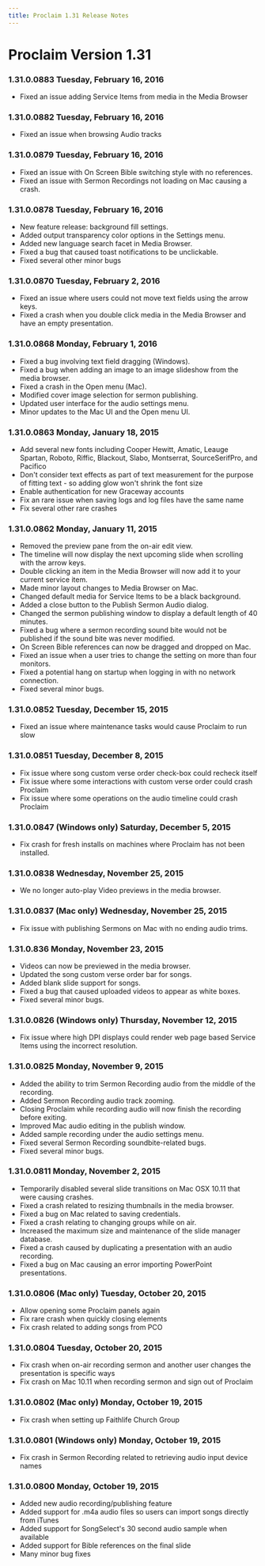 ```yaml
---
title: Proclaim 1.31 Release Notes
---
```


# Proclaim Version 1.31

### 1.31.0.0883 Tuesday, February 16, 2016
* Fixed an issue adding Service Items from media in the Media Browser

### 1.31.0.0882 Tuesday, February 16, 2016
* Fixed an issue when browsing Audio tracks

### 1.31.0.0879 Tuesday, February 16, 2016
* Fixed an issue with On Screen Bible switching style with no references.
* Fixed an issue with Sermon Recordings not loading on Mac causing a crash.

### 1.31.0.0878 Tuesday, February 16, 2016
* New feature release: background fill settings.
* Added output transparency color options in the Settings menu.
* Added new language search facet in Media Browser.
* Fixed a bug that caused toast notifications to be unclickable.
* Fixed several other minor bugs

### 1.31.0.0870 Tuesday, February 2, 2016
* Fixed an issue where users could not move text fields using the arrow keys.
* Fixed a crash when you double click media in the Media Browser and have an empty presentation.

### 1.31.0.0868 Monday, February 1, 2016
* Fixed a bug involving text field dragging (Windows).
* Fixed a bug when adding an image to an image slideshow from the media browser.
* Fixed a crash in the Open menu (Mac).
* Modified cover image selection for sermon publishing.
* Updated user interface for the audio settings menu.
* Minor updates to the Mac UI and the Open menu UI.

### 1.31.0.0863 Monday, January 18, 2015
* Add several new fonts including Cooper Hewitt, Amatic, Leauge Spartan, Roboto, Riffic, Blackout, Slabo, Montserrat, SourceSerifPro, and Pacifico
* Don't consider text effects as part of text measurement for the purpose of fitting text - so adding glow won't shrink the font size
* Enable authentication for new Graceway accounts
* Fix an rare issue when saving logs and log files have the same name
* Fix several other rare crashes


### 1.31.0.0862 Monday, January 11, 2015
* Removed the preview pane from the on-air edit view.
* The timeline will now display the next upcoming slide when scrolling with the arrow keys.
* Double clicking an item in the Media Browser will now add it to your current service item.
* Made minor layout changes to Media Browser on Mac.
* Changed default media for Service Items to be a black background.
* Added a close button to the Publish Sermon Audio dialog.
* Changed the sermon publishing window to display a default length of 40 minutes.
* Fixed a bug where a sermon recording sound bite would not be published if the sound bite was never modified.
* On Screen Bible references can now be dragged and dropped on Mac.
* Fixed an issue when a user tries to change the setting on more than four monitors.
* Fixed a potential hang on startup when logging in with no network connection.
* Fixed several minor bugs.

### 1.31.0.0852 Tuesday, December 15, 2015
* Fixed an issue where maintenance tasks would cause Proclaim to run slow

### 1.31.0.0851 Tuesday, December 8, 2015
* Fix issue where song custom verse order check-box could recheck itself
* Fix issue where some interactions with custom verse order could crash Proclaim
* Fix issue where some operations on the audio timeline could crash Proclaim

### 1.31.0.0847 (Windows only) Saturday, December 5, 2015
* Fix crash for fresh installs on machines where Proclaim has not been installed.

### 1.31.0.0838 Wednesday, November 25, 2015
* We no longer auto-play Video previews in the media browser.

### 1.31.0.0837 (Mac only) Wednesday, November 25, 2015
* Fix issue with publishing Sermons on Mac with no ending audio trims.

### 1.31.0.836 Monday, November 23, 2015
* Videos can now be previewed in the media browser.
* Updated the song custom verse order bar for songs.
* Added blank slide support for songs.
* Fixed a bug that caused uploaded videos to appear as white boxes.
* Fixed several minor bugs.

### 1.31.0.0826 (Windows only) Thursday, November 12, 2015
* Fix issue where high DPI displays could render web page based Service Items using the incorrect resolution.

### 1.31.0.0825 Monday, November 9, 2015
* Added the ability to trim Sermon Recording audio from the middle of the recording.
* Added Sermon Recording audio track zooming.
* Closing Proclaim while recording audio will now finish the recording before exiting.
* Improved Mac audio editing in the publish window.
* Added sample recording under the audio settings menu.
* Fixed several Sermon Recording soundbite-related bugs.
* Fixed several minor bugs.

### 1.31.0.0811 Monday, November 2, 2015
* Temporarily disabled several slide transitions on Mac OSX 10.11 that were causing crashes.
* Fixed a crash related to resizing thumbnails in the media browser.
* Fixed a bug on Mac related to saving credentials.
* Fixed a crash relating to changing groups while on air.
* Increased the maximum size and maintenance of the slide manager database.
* Fixed a crash caused by duplicating a presentation with an audio recording.
* Fixed a bug on Mac causing an error importing PowerPoint presentations.

### 1.31.0.0806 (Mac only) Tuesday, October 20, 2015

* Allow opening some Proclaim panels again
* Fix rare crash when quickly closing elements
* Fix crash related to adding songs from PCO

### 1.31.0.0804 Tuesday, October 20, 2015

* Fix crash when on-air recording sermon and another user changes the presentation is specific ways
* Fix crash on Mac 10.11 when recording sermon and sign out of Proclaim

### 1.31.0.0802 (Mac only) Monday, October 19, 2015

* Fix crash when setting up Faithlife Church Group

### 1.31.0.0801 (Windows only) Monday, October 19, 2015

* Fix crash in Sermon Recording related to retrieving audio input device names

### 1.31.0.0800 Monday, October 19, 2015

* Added new audio recording/publishing feature
* Added support for .m4a audio files so users can import songs directly from iTunes
* Added support for SongSelect's 30 second audio sample when available
* Added support for Bible references on the final slide
* Many minor bug fixes
